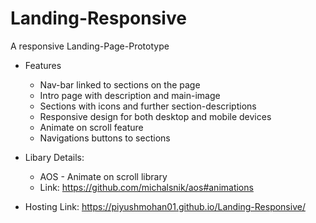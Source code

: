 # Landing-Responsive
A responsive Landing-Page-Prototype

- Features
  - Nav-bar linked to sections on the page
  - Intro page with description and main-image
  - Sections with icons and further section-descriptions
  - Responsive design for both desktop and mobile devices
  - Animate on scroll feature
  - Navigations buttons to sections

- Libary Details:
  - AOS - Animate on scroll library
  - Link: https://github.com/michalsnik/aos#animations
  
- Hosting Link: https://piyushmohan01.github.io/Landing-Responsive/
